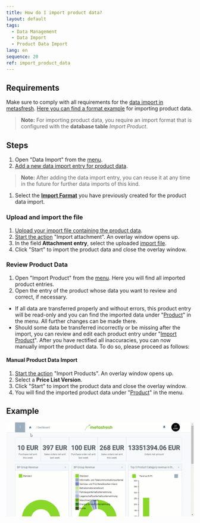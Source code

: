```yaml
---
title: How do I import product data?
layout: default
tags:
  - Data Management
  - Data Import
  - Product Data Import
lang: en
sequence: 20
ref: import_product_data
---
```


## Requirements
Make sure to comply with all requirements for the [data import in metasfresh](Data_import_metasfresh). [Here you can find a format example](Import_format_example_product) for importing product data.
 >**Note:** For importing product data, you require an import format that is configured with the **database table** *Import Product*.

## Steps
1. Open "Data Import" from the [menu](Menu).
1. [Add a new data import entry for product data](New_Record_Window).
 >**Note:** After adding the data import entry, you can reuse it at any time in the future for further data imports of this kind.

1. Select the [**Import Format**](Add_import_format) you have previously created for the product data import.

### Upload and import the file
1. [Upload your import file containing the product data](File_handling).
1. [Start the action](StartAction) "Import attachment". An overlay window opens up.
1. In the field **Attachment entry**, select the uploaded [import file](Import_file_useful_tips).
1. Click "Start" to import the product data and close the overlay window.

### Review Product Data
1. Open "Import Product" from the [menu](Menu). Here you will find all imported product entries.
1. Open the entry of the product whose data you want to review and correct, if necessary.
 - If all data are transferred properly and without errors, this product entry will be read-only and you can find the imported data under "[Product](Menu)" in the menu. All further changes can be made there.
 - Should some data be transferred incorrectly or be missing after the import, you can review and edit each product entry under "[Import Product](Menu)". After you have rectified all inaccuracies, you can now manually import the product data. To do so, please proceed as follows:

#### Manual Product Data Import
1. [Start the action](StartAction) "Import Products". An overlay window opens up.
1. Select a **Price List Version**.
1. Click "Start" to import the product data and close the overlay window.
1. You will find the imported product data under "[Product](Menu)" in the menu.

## Example
![](assets/Import_product_data.gif)
